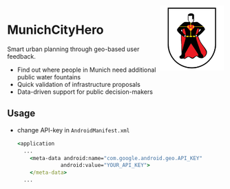 <img align="right" src="logo.png" alt="" width="150"/>

# MunichCityHero
Smart urban planning through geo-based user feedback.

- Find out where people in Munich need additional public water fountains
- Quick validation of infrastructure proposals
- Data-driven support for public decision-makers 

## Usage
- change API-key in `AndroidManifest.xml`
  ```cmd
  <application
    ...
      <meta-data android:name="com.google.android.geo.API_KEY"
                android:value="YOUR_API_KEY">
      </meta-data>
    ...
  ```